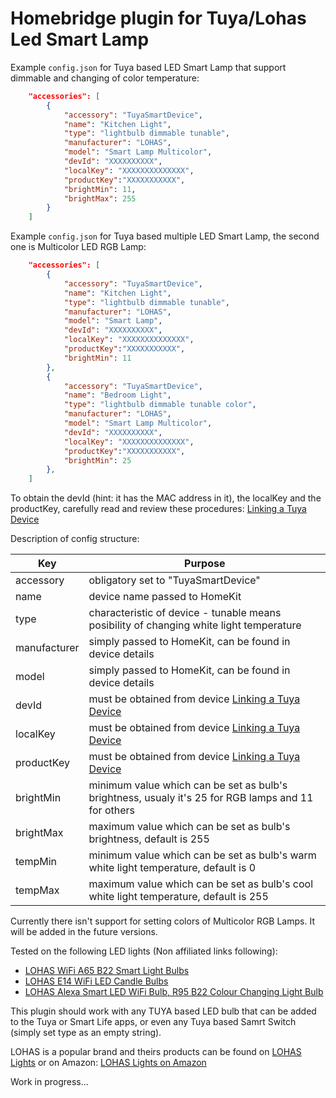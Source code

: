 
Homebridge plugin for Tuya/Lohas Led Smart Lamp
===================================

Example `config.json` for Tuya based LED Smart Lamp that support dimmable and changing of color temperature:

```json
    "accessories": [
    	{
            "accessory": "TuyaSmartDevice",
            "name": "Kitchen Light",
            "type": "lightbulb dimmable tunable",
            "manufacturer": "LOHAS",
            "model": "Smart Lamp Multicolor",
            "devId": "XXXXXXXXXX",
            "localKey": "XXXXXXXXXXXXXX",
            "productKey":"XXXXXXXXXXX",
            "brightMin": 11,
            "brightMax": 255
        }
    ]
```

Example `config.json` for Tuya based multiple LED Smart Lamp, the second one is Multicolor LED RGB Lamp:

```json
    "accessories": [
    	{
            "accessory": "TuyaSmartDevice",
            "name": "Kitchen Light",
            "type": "lightbulb dimmable tunable",
            "manufacturer": "LOHAS",
            "model": "Smart Lamp",
            "devId": "XXXXXXXXXX",
            "localKey": "XXXXXXXXXXXXXX",
            "productKey":"XXXXXXXXXXX",
            "brightMin": 11
        },
    	{
            "accessory": "TuyaSmartDevice",
            "name": "Bedroom Light",
            "type": "lightbulb dimmable tunable color",
            "manufacturer": "LOHAS",
            "model": "Smart Lamp Multicolor",
            "devId": "XXXXXXXXXX",
            "localKey": "XXXXXXXXXXXXXX",
            "productKey":"XXXXXXXXXXX",
            "brightMin": 25
        },
    ]
```

To obtain the devId (hint: it has the MAC address in it), the localKey and the productKey, carefully read and review these procedures: [Linking a Tuya Device](https://github.com/codetheweb/tuyapi/blob/master/docs/SETUP.md)

Description of config structure:

| Key | Purpose |
|-----|---------|
| accessory | obligatory set to "TuyaSmartDevice" |
| name | device name passed to HomeKit |
| type | characteristic of device - tunable means posibility of changing white light temperature |
| manufacturer | simply passed to HomeKit, can be found in device details |
| model | simply passed to HomeKit, can be found in device details |
| devId | must be obtained from device [Linking a Tuya Device](https://github.com/codetheweb/tuyapi/blob/master/docs/SETUP.md) |
| localKey | must be obtained from device [Linking a Tuya Device](https://github.com/codetheweb/tuyapi/blob/master/docs/SETUP.md) |
| productKey | must be obtained from device [Linking a Tuya Device](https://github.com/codetheweb/tuyapi/blob/master/docs/SETUP.md) |
| brightMin | minimum value which can be set as bulb's brightness, usualy it's 25 for RGB lamps and 11 for others |
| brightMax | maximum value which can be set as bulb's brightness, default is 255 |
| tempMin | minimum value which can be set as bulb's warm white light temperature, default is 0 |
| tempMax | maximum value which can be set as bulb's cool white light temperature, default is 255 |

Currently there isn't support for setting colors of Multicolor RGB Lamps. It will be added in the future versions.

Tested on the following LED lights (Non affiliated links following):
* [LOHAS WiFi A65 B22 Smart Light Bulbs](https://www.amazon.co.uk/gp/product/B0796NLTFT)
* [LOHAS E14 WiFi LED Candle Bulbs](https://www.amazon.co.uk/gp/product/B0796NXVN8)
* [LOHAS Alexa Smart LED WiFi Bulb, R95 B22 Colour Changing Light Bulb](https://www.amazon.co.uk/gp/product/B076HPNHGK)

This plugin should work with any TUYA based LED bulb that can be added to the Tuya or Smart Life apps, or even any Tuya based Samrt Switch (simply set type as an empty string).

LOHAS is a popular brand and theirs products can be found on [LOHAS Lights](http://www.lohas-led.com/) or on Amazon: [LOHAS Lights on Amazon](https://www.amazon.com/s?ie=UTF8&me=A2X4NE86JUW3T&page=1)

Work in progress...
